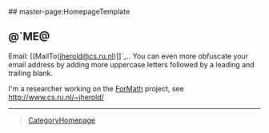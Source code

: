 \#\# master-page:HomepageTemplate

@\`ME@
------

Email: \[\[MailTo(<jherold@cs.ru.nl>)\]\]\`\_.. You can even more obfuscate your email address by adding more uppercase letters followed by a leading and trailing blank.

I'm a researcher working on the [ForMath](../ForMath) project, see <http://www.cs.ru.nl/~jherold/>

------------------------------------------------------------------------

> [CategoryHomepage](../CategoryHomepage)
